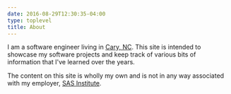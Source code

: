 ```yaml
---
date: 2016-08-29T12:30:35-04:00
type: toplevel
title: About
---
```


I am a software engineer living in [Cary, NC](https://www.townofcary.org).  This site is intended to showcase my
software projects and keep track of various bits of information that I've learned over the years.

The content on this site is wholly my own and is not in any way associated with my employer, [SAS
Institute](https://www.sas.com).
